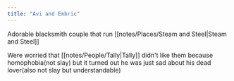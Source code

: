 ```yaml
---
title: "Avi and Embric"
---
```

Adorable blacksmith couple that run [[notes/Places/Steam and Steel|Steam and Steel]]

Were worried that [[notes/People/Tally|Tally]] didn't like them because homophobia(not slay) but it turned out he was just sad about his dead lover(also not slay but understandable)
